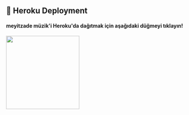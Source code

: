 

## 🚀 Heroku Deployment

<h4>meyitzade müzik'i Heroku'da dağıtmak için aşağıdaki düğmeyi tıklayın!</h4>    
<a href="https://yukki.tech/deploy/"><img src="https://img.shields.io/badge/Deploy%20To%20Heroku-blueviolet?style=for-the-badge&logo=heroku" width="200""/></a>



